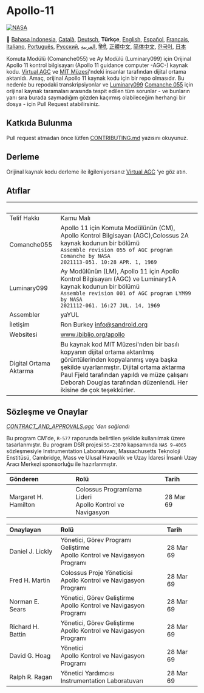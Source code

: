 # Apollo-11
[![NASA][1]][2]

:crossed_flags:
[Bahasa Indonesia][ID],
[Català][CA],
[Deutsch][DE],
**Türkçe**,
[English][EN],
[Español][ES],
[Français][FR],
[Italiano][IT],
[Português][PT_BR],
[Русский][RU],
[العربية][AR],
[हिंदी][HI_IN],
[正體中文][ZH_TW],
[简体中文][ZH_CN],
[한국어][KO_KR],
[日本][JA]

[AR]:README.ar.md
[ID]:README.id.md
[CA]:README.ca.md
[DE]:README.de.md
[EN]:README.md
[ES]:README.es.md
[IT]:README.it.md
[FR]:README.fr.md
[JA]:README.ja.md
[PT_BR]:README.pt_br.md
[ZH_TW]:README.zh_tw.md
[ZH_CN]:README.zh_cn.md
[KO_KR]:README.ko_kr.md
[HI_IN]:README.hi_in.md
[RU]:README.ru.md

Komuta Modülü (Comanche055) ve Ay Modülü (Luminary099) için Orijinal Apollo 11 kontrol bilgisayarı 
(Apollo 11 guidance computer -AGC-) kaynak kodu.  [Virtual AGC][3] ve [MIT Müzesi][4]'ndeki insanlar tarafından 
dijital ortama aktarıldı. Amaç, orijinal Apollo 11 kaynak kodu için bir repo olmasıdır. Bu nedenle bu repodaki 
transkripsiyonlar ve [Luminary099][5]  [Comanche 055][6] için orijinal kaynak taramaları arasında tespit edilen 
tüm sorunlar - ve bunların yanı sıra burada saymadığım gözden kaçırmış olabileceğim herhangi bir dosya - için 
Pull Request atabilirsiniz.  

## Katkıda Bulunma

Pull request atmadan önce lütfen [CONTRIBUTING.md][7] yazısını okuyunuz. 

## Derleme

Orijinal kaynak kodu derleme ile ilgileniyorsanız [Virtual AGC][8] ‘ye göz atın.

## Atıflar

&nbsp;         | &nbsp;
:------------- | :-----
Telif Hakkı     | Kamu Malı
Comanche055    | Apollo 11 için Komuta Modülünün (CM), Apollo Kontrol Bilgisayarı (AGC),Colossus 2A kaynak kodunun bir bölümü <br>`Assemble revision 055 of AGC program Comanche by NASA`<br>`2021113-051. 10:28 APR. 1, 1969`
Luminary099    | Ay Modülünün (LM), Apollo 11 için Apollo Kontrol Bilgisayarı (AGC) ve Luminary1A kaynak kodunun bir bölümü<br>`Assemble revision 001 of AGC program LYM99 by NASA`<br>`2021112-061. 16:27 JUL. 14, 1969`
Assembler      | yaYUL
İletişim        | Ron Burkey <info@sandroid.org>
Websitesi        | www.ibiblio.org/apollo
Digital Ortama Aktarma | Bu kaynak kod MIT Müzesi'nden bir basılı kopyanın dijital ortama aktarılmış görüntülerinden kopyalanmış veya başka şekilde uyarlanmıştır. Dijital ortama aktarma Paul Fjeld tarafından yapıldı ve müze çalışanı Deborah Douglas tarafından düzenlendi. Her ikisine de çok teşekkürler.

## Sözleşme ve Onaylar

*[CONTRACT_AND_APPROVALS.agc] 'den sağlandı*

Bu program CM'de, `R-577` raporunda belirtilen şekilde kullanılmak üzere tasarlanmıştır. Bu program DSR projesi `55-23870` kapsamında `NAS 9-4065` sözleşmesiyle Instrumentation Laboratuvarı, Massachusetts Teknoloji Enstitüsü, Cambridge, Mass ve Ulusal Havacılık ve Uzay İdaresi İnsanlı Uzay Aracı Merkezi sponsorluğu ile hazırlanmıştır.

Gönderen          | Rolü | Tarih
:-------------------- | :--- | :---
Margaret H. Hamilton  | Colossus Programlama Lideri<br>Apollo Kontrol ve Navigasyon| 28 Mar 69

Onaylayan        | Rolü | Tarih
:----------------- | :--- | :---
Daniel J. Lickly   | Yönetici, Görev Programı Geliştirme<br>Apollo Kontrol ve Navigasyon Programı | 28 Mar 69
Fred H. Martin     | Colossus Proje Yöneticisi<br>Apollo Kontrol ve Navigasyon Programı | 28 Mar 69
Norman E. Sears    | Yönetici, Görev Geliştirme<br>Apollo Kontrol ve Navigasyon Programı | 28 Mar 69
Richard H. Battin  | Yönetici, Görev Geliştirme<br>Apollo Kontrol ve Navigasyon Programı | 28 Mar 69
David G. Hoag      | Yönetici<br>Apollo Kontrol ve Navigasyon Programı | 28 Mar 69
Ralph R. Ragan     | Yönetici Yardımcısı<br>Instrumentation Laboratuvarı | 28 Mar 69

[CONTRACT_AND_APPROVALS.agc]:https://github.com/chrislgarry/Apollo-11/blob/master/Comanche055/CONTRACT_AND_APPROVALS.agc
[1]:https://rawcdn.githack.com/aleen42/badges/c9246f74/src/nasa.svg
[2]:https://www.nasa.gov/mission_pages/apollo/missions/apollo11.html
[3]:http://www.ibiblio.org/apollo/
[4]:http://web.mit.edu/museum/
[5]:http://www.ibiblio.org/apollo/ScansForConversion/Luminary099/
[6]:http://www.ibiblio.org/apollo/ScansForConversion/Comanche055/
[7]:https://github.com/chrislgarry/Apollo-11/blob/master/CONTRIBUTING.md
[8]:https://github.com/rburkey2005/virtualagc


